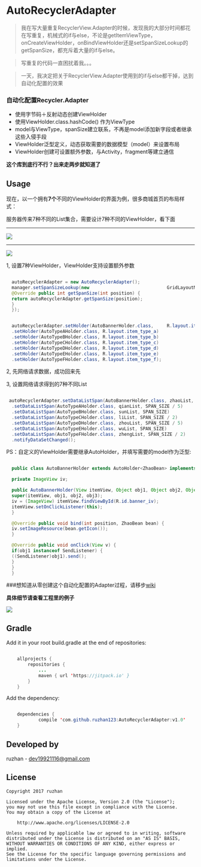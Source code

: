 
AutoRecyclerAdapter
===============

>我在写大量重复RecyclerView.Adapter的时候，发现我的大部分时间都花在写重复，机械式的if与else，不论是getItemViewType，onCreateViewHolder，onBindViewHolder还是setSpanSizeLookup的getSpanSize，都充斥着大量的if与else。

>写重复的代码一直困扰着我。。。

>一天，我决定把关于RecyclerView.Adapter使用到的if与else都干掉，达到自动化配置的效果



### 自动化配置Recycler.Adapter

* 使用字节码＋反射动态创建ViewHolder
* 使用ViewHolder.class.hashCode() 作为ViewType
* model与ViewType，spanSize建立联系，不再是model添加新字段或者继承这些入侵手段
* ViewHolder泛型定义，动态获取需要的数据模型（model）来设置布局
* ViewHolder创建可设置额外参数，与Activity，fragment等建立通信



**这个库到底行不行？出来走两步就知道了**

Usage
-----

现在，以一个拥有**7个**不同的ViewHolder的界面为例，很多商城首页的布局样式：

服务器传来7种不同的List集合，需要设计7种不同的ViewHolder，看下面

-----

![](https://github.com/ruzhan123/AutoRecyclerAdapter/raw/master/gif/auto01.png)

-----


![](https://github.com/ruzhan123/AutoRecyclerAdapter/raw/master/gif/auto02.png)


1, 设置7种ViewHolder，ViewHolder支持设置额外参数

```java

  autoRecyclerAdapter = new AutoRecyclerAdapter();
  manager.setSpanSizeLookup(new 							GridLayoutManager.SpanSizeLookup() {
  @Override public int getSpanSize(int position) {
  return autoRecyclerAdapter.getSpanSize(position);
  }
  });


  autoRecyclerAdapter.setHolder(AutoBannerHolder.class, 	R.layout.item_banner, this)
  .setHolder(AutoTypeAHolder.class, R.layout.item_type_a)
  .setHolder(AutoTypeBHolder.class, R.layout.item_type_b)
  .setHolder(AutoTypeCHolder.class, R.layout.item_type_c)
  .setHolder(AutoTypeDHolder.class, R.layout.item_type_d)
  .setHolder(AutoTypeEHolder.class, R.layout.item_type_e)
  .setHolder(AutoTypeFHolder.class, R.layout.item_type_f);
```

2, 先网络请求数据，成功回来先

3, 设置网络请求得到的7种不同List

```java

 autoRecyclerAdapter.setDataListSpan(AutoBannerHolder.class, zhaoList, SPAN_SIZE)
  .setDataListSpan(AutoTypeAHolder.class, qianList, SPAN_SIZE / 5)
  .setDataListSpan(AutoTypeBHolder.class, sunList, SPAN_SIZE)
  .setDataListSpan(AutoTypeCHolder.class, liList, SPAN_SIZE / 2)
  .setDataListSpan(AutoTypeDHolder.class, zhouList, SPAN_SIZE / 5)
  .setDataListSpan(AutoTypeEHolder.class, wuList, SPAN_SIZE)
  .setDataListSpan(AutoTypeFHolder.class, zhengList, SPAN_SIZE / 2)
  .notifyDataSetChanged();
```

PS：自定义的ViewHolder需要继承AutoHolder，并填写需要的model作为泛型:

```java

  public class AutoBannerHolder extends AutoHolder<ZhaoBean> implements View.OnClickListener {

  private ImageView iv;

  public AutoBannerHolder(View itemView, Object obj1, Object obj2, Object obj3) {
  super(itemView, obj1, obj2, obj3);
  iv = (ImageView) itemView.findViewById(R.id.banner_iv);
  itemView.setOnClickListener(this);
  }

  @Override public void bind(int position, ZhaoBean bean) {
  iv.setImageResource(bean.getIcon());
  }

  @Override public void onClick(View v) {
  if(obj1 instanceof SendListener) {
  ((SendListener)obj1).send();
  }
  }
  }
```

###想知道从零创建这个自动化配置的Adapter过程，请移步[wiki](https://github.com/ruzhan123/AutoRecyclerAdapter/wiki/AutoRecyclerAdapter)

**具体细节请查看工程里的例子**

[![](https://jitpack.io/v/ruzhan123/AutoRecyclerAdapter.svg)](https://jitpack.io/#ruzhan123/AutoRecyclerAdapter)

Gradle
------

Add it in your root build.gradle at the end of repositories:


```java

	allprojects {
		repositories {
			...
			maven { url 'https://jitpack.io' }
		}
	}
```

Add the dependency:


```java

	dependencies {
	        compile 'com.github.ruzhan123:AutoRecyclerAdapter:v1.0'
	}
```


Developed by
-------

 ruzhan - <a href='javascript:'>dev19921116@gmail.com</a>


License
-------

    Copyright 2017 ruzhan

    Licensed under the Apache License, Version 2.0 (the "License");
    you may not use this file except in compliance with the License.
    You may obtain a copy of the License at

        http://www.apache.org/licenses/LICENSE-2.0

    Unless required by applicable law or agreed to in writing, software
    distributed under the License is distributed on an "AS IS" BASIS,
    WITHOUT WARRANTIES OR CONDITIONS OF ANY KIND, either express or implied.
    See the License for the specific language governing permissions and
    limitations under the License.

